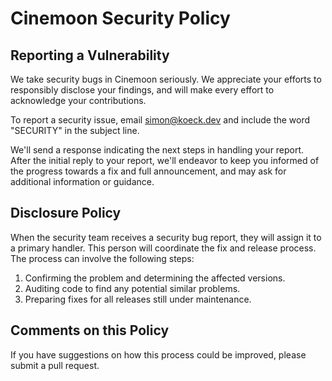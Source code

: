 # Cinemoon Security Policy

## Reporting a Vulnerability

We take security bugs in Cinemoon seriously. We appreciate your efforts to responsibly disclose your findings, and will make every effort to acknowledge your contributions.

To report a security issue, email simon@koeck.dev and include the word "SECURITY" in the subject line.

We'll send a response indicating the next steps in handling your report. After the initial reply to your report, we'll endeavor to keep you informed of the progress towards a fix and full announcement, and may ask for additional information or guidance.

## Disclosure Policy

When the security team receives a security bug report, they will assign it to a primary handler. This person will coordinate the fix and release process. The process can involve the following steps:

1. Confirming the problem and determining the affected versions.
2. Auditing code to find any potential similar problems.
3. Preparing fixes for all releases still under maintenance.

## Comments on this Policy

If you have suggestions on how this process could be improved, please submit a pull request.
